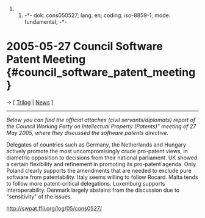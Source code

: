 1.  1.  -\*- dok: cons050527; lang: en; coding: iso-8859-1; mode:
        fundamental; -\*-

# 2005-05-27 Council Software Patent Meeting {#council_software_patent_meeting}

-\> \[ [ Trilog](Trilog0506En "wikilink") \| [
News](SwpatcninoEn "wikilink") \]

------------------------------------------------------------------------

*Below you can find the official attachés (civil servants/diplomats)
report of the Council Working Party on Intellectual Property (Patents)\"
meeting of 27 May 2005, where they discussed the software patents
directive.*

Delegates of countries such as Germany, the Netherlands and Hungary
actively promote the most uncompromisingly crude pro-patent views, in
diametric opposition to decisions from their national parliament. UK
showed a certain flexibility and refinement in promoting its pro-patent
agenda. Only Poland clearly supports the amendments that are needed to
exclude pure software from patentability. Italy seems willing to follow
Rocard. Malta tends to follow more patent-critical delegations.
Luxemburg supports interoperability. Denmark largely abstains from the
discussion due to \"sensitivity\" of the issues.

<http://swpat.ffii.org/log/05/cons0527/>
